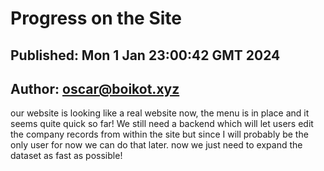 # Progress on the Site
## Published: Mon  1 Jan 23:00:42 GMT 2024
## Author: oscar@boikot.xyz

our website is looking like a real website now, the menu is in place and it seems quite quick so far! We still need a backend which will let users edit the company records from within the site but since I will probably be the only user for now we can do that later. now we just need to expand the dataset as fast as possible!

